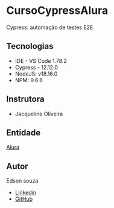 # CursoCypressAlura
Cypress: automação de testes E2E

## Tecnologias

* IDE - VS Code 1.78.2
* Cypress - 12.12.0
* NodeJS: v18.16.0
* NPM: 9.6.6


## Instrutora

* Jacqueline Oliveira

## Entidade

[Alura](https://www.alura.com.br/)


## Autor
Edson souza

- [Linkedin](https://www.linkedin.com/in/edsonfrs/)
- [GitHub](https://github.com/Edsonfrs)


